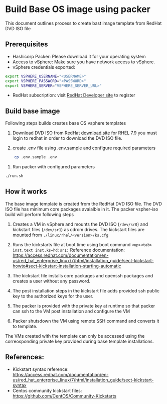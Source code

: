 # Build Base OS image using packer
This document outlines process to create bast image template from RedHat DVD ISO file

## Prerequisites
- Hashicorp Packer: Please download it for your operating system
- Access to vSphere: Make sure you have network access to vSphere.
- vSphere credentials exported:

```bash
export VSPHERE_USERNAME="<USERNAME>"
export VSPHERE_PASSWORD="<PASSWORD>"
export VSPHERE_SERVER="VSPHERE_SERVER_URL>"
```
- RedHat subscription: visit [RedHat Developer site](https://developers.redhat.com/) to register

## Build base image
Following steps builds creates base OS vsphere templates

1. Download DVD ISO from RedHat [download site](https://developers.redhat.com/products/rhel/download) for RHEL 7.9
you must login to redhat in order to download the DVD ISO file.

1. create .env file using .env.sample and configure required parameters
```bash
    cp .env.sample .env
```

1. Run packer with configured parameters

```bash
./run.sh

```
## How it works
The base image template is created from the RedHat DVD ISO file. The DVD ISO file has minimum core packages avaialble in it.
The packer vspher-iso build will perform following steps
1. Creates a VM in vSphere and mounts the DVD ISO (`/dev/sr0`) and kickstart files (`/dev/sr1`) as cdrom drives. The kickstart files are mounted from `./linux/rhel/<version>/ks.cfg`

1. Runs the kickstarts file at boot time using boot command `<up><tab> inst.text inst.ks=hd:sr1:` Reference documentation: https://access.redhat.com/documentation/en-us/red_hat_enterprise_linux/7/html/installation_guide/sect-kickstart-howto#sect-kickstart-installation-starting-automatic

1. The kickstart file installs core packages and openssh packages and creates a user without any password.

1. The post installation steps in the kickstart file adds provided ssh public key to the authorized keys for the user.

1. The packer is provided with the private key at runtime so that packer can ssh to the VM post installation and configure the VM

1. Packer shutsdown the VM using remote SSH command and converts it to template.

The VMs created with the template can only be accessed using the correosponding private key provided during base template installations.


## References:
- Kickstart syntax reference: https://access.redhat.com/documentation/en-us/red_hat_enterprise_linux/7/html/installation_guide/sect-kickstart-syntax
- Centos community kickstart files: https://github.com/CentOS/Community-Kickstarts

